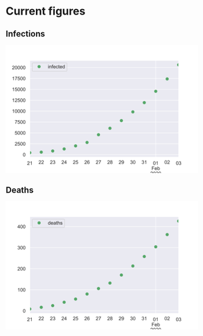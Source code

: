 # Current figures

## Infections

![Infection data](figures/infections.svg)

## Deaths

![Deaths data](figures/deaths.svg)
